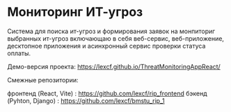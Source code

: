 # Мониторинг ИТ-угроз

Система для поиска ит-угроз и формирования заявок на монпиториг выбранных ит-угроз включающаю в себя веб-сервис, веб-приложение, десктопное приложения и асинхронный сервис проверки статуса оплаты.

Демо-версия проекта: https://lexcf.github.io/ThreatMonitoringAppReact/

Смежные репозитории:

фронтенд (React, Vite) : https://github.com/lexcf/rip_frontend
бэкенд (Pyhton, Django) : https://github.com/lexcf/bmstu_rip_1
